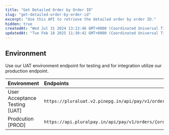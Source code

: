 ```yaml
---
title: "Get Detailed Order by Order ID"
slug: "get-detailed-order-by-order-id"
excerpt: "Use this API to retrieve the detailed order by order ID."
hidden: true
createdAt: "Wed Jul 31 2024 13:13:46 GMT+0000 (Coordinated Universal Time)"
updatedAt: "Tue Feb 18 2025 11:30:42 GMT+0000 (Coordinated Universal Time)"
---
```

## Environment

Use our UAT environment endpoint for testing and for integration utilize our production endpoint.

| Environment                   | Endpoints                                                              |
| :---------------------------- | :--------------------------------------------------------------------- |
| User Acceptance Testing [UAT] | `https://pluraluat.v2.pinepg.in/api/pay/v1/orders/{order_id}/detailed` |
| Prodcution [PROD]             | `https://api.pluralpay.in/api/pay/v1/orders/{order_id}/detailed`       |
